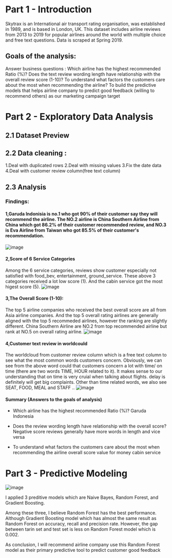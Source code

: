 # Part 1 - Introduction
Skytrax is an International air transport rating organisation, was established in 1989, and is based in London, UK. This dataset includes airline reviews from 2013 to 2019 for popular airlines around the world with multiple choice and free text questions. Data is scraped at Spring 2019.

## Goals of the analysis:
Answer business questions :
Which airline has the highest recommended Ratio (%)?
Does the text review wording length have relationship with the overall review score (1-10)?
To understand what factors the customers care about the most when recommending the airline?
To build the predictive models that helps airline company to predict good feedback (willing to recommend others) as our marketing campaign target

# Part 2 - Exploratory Data Analysis

## 2.1 Dataset Preview
## 2.2 Data cleaning :
1.Deal with duplicated rows
2.Deal with missing values
3.Fix the date data
4.Deal with customer review column(free text column)

## 2.3 Analysis
### Findings:
#### 1,Garuda Indonisia is no.1 who got 90% of their customer say they will recommend the airline. The NO.2 airline is China Southern Airline from China which got 86.2% of their customer recommended review, and NO.3 is Eva Airline from Taiwan who got 85.5% of their customer's recommendation.
![image](https://github.com/rachelsu88/Skytrax-Airline-Reviews-Analysis/assets/157779213/6b03eca4-6820-423a-b424-3ea7d935671b)


#### 2,Score of 6 Service Categories
Among the 6 service categories, reviews show customer especially not satisfied with food_bev, entertainment, ground_service. These above 3 categories received a lot low score (1). And the cabin service got the most higest score (5).
![image](https://github.com/rachelsu88/Skytrax-Airline-Reviews-Analysis/assets/157779213/d6f07bb7-dfa7-4284-86e0-82f65679090c)


#### 3,The Overall Score (1-10):
The top 5 airline companies who received the best overall score are all from Asia airline companies.
And the top 5 overall rating airlines are generally aligned with the top 5 recommeded airlines, however the ranking are slightly different. China Southern Airline are NO.2 from top recommended airline but rank at NO.5 on overall rating airline.
![image](https://github.com/rachelsu88/Skytrax-Airline-Reviews-Analysis/assets/157779213/dd71987d-c6ad-41ec-9224-8e88f187f9b9)


#### 4,Customer text review in worldcould
The worldcloud from customer review column which is a free text column to see what the most common words customers concern. Obviously, we can see from the above word could that customers concern a lot with time/ on time (there are two words TIME, HOUR related to it). It makes sense to our understanding that on time is very cruial when talking about flights. delay is definitely will get big complaints. Other than time related words, we also see SEAT, FOOD, MEAL and STAFF ..
![image](https://github.com/rachelsu88/Skytrax-Airline-Reviews-Analysis/assets/157779213/e8dd1a65-d363-40c5-83ae-234d4910145a)


#### Summary (Answers to the goals of analysis)
- Which airline has the highest recommended Ratio (%)?
Garuda Indonesia 

- Does the review wording length have relationship with the overall score?
Negative score reviews generally have more words in length and vice versa

- To understand what factors the customers care about the most when recommending the airline
overall score 
value for money
cabin service



# Part 3 - Predictive Modeling

![image](https://github.com/rachelsu88/Skytrax-Airline-Reviews-Analysis/assets/157779213/fef66f8f-aebf-4368-9a8d-b29ca1f11b17)

I applied 3 preditive models which are Naive Bayes, Random Forest, and Gradient Boosting. 

Among these three, I believe Random Forest has the best performance. Although Gradient Boosting model which has almost the same result as Random Forest on accuracy, recall and precision rate. However, the gap between tarin set and test set is less on Random Forest model which is 0.002.

As conclusion, I will recommend airline company use this Random Forest model as their primary predictive tool to predict customer good feedback

